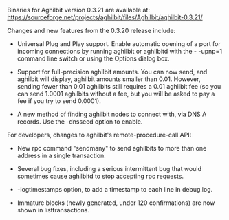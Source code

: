 Binaries for Aghilbit version 0.3.21 are available at:
  https://sourceforge.net/projects/aghilbit/files/Aghilbit/aghilbit-0.3.21/

Changes and new features from the 0.3.20 release include:

* Universal Plug and Play support.  Enable automatic opening of a port for incoming connections by running aghilbit or aghilbitd with the - -upnp=1 command line switch or using the Options dialog box.

* Support for full-precision aghilbit amounts.  You can now send, and aghilbit will display, aghilbit amounts smaller than 0.01.  However, sending fewer than 0.01 aghilbits still requires a 0.01 aghilbit fee (so you can send 1.0001 aghilbits without a fee, but you will be asked to pay a fee if you try to send 0.0001).

* A new method of finding aghilbit nodes to connect with, via DNS A records. Use the -dnsseed option to enable.

For developers, changes to aghilbit's remote-procedure-call API:

* New rpc command "sendmany" to send aghilbits to more than one address in a single transaction.

* Several bug fixes, including a serious intermittent bug that would sometimes cause aghilbitd to stop accepting rpc requests. 

* -logtimestamps option, to add a timestamp to each line in debug.log.

* Immature blocks (newly generated, under 120 confirmations) are now shown in listtransactions.
